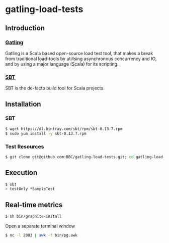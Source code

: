 gatling-load-tests 
==================

## Introduction

### [Gatling](http://gatling.io/)

Gatling is a Scala based open-source load test tool, that makes a break from 
traditional load-tools by utilising asynchronous concurrency and IO, and by using a major 
language (Scala) for its scripting.

### [SBT](http://www.scala-sbt.org/)
SBT is the de-facto build tool for Scala projects.

## Installation 
### SBT
```bash
$ wget https://dl.bintray.com/sbt/rpm/sbt-0.13.7.rpm
$ sudo yum install -y sbt-0.13.7.rpm
```

### Test Resources
```bash 
$ git clone git@github.com:BBC/gatling-load-tests.git; cd gatling-load-tests
```

## Execution
```bash
$ sbt
> testOnly *SampleTest
```

## Real-time metrics

```sh
$ sh bin/graphite-install
```

Open a separate terminal window
```sh 
$ nc -l 2003 | awk -f bin/pg.awk
```
